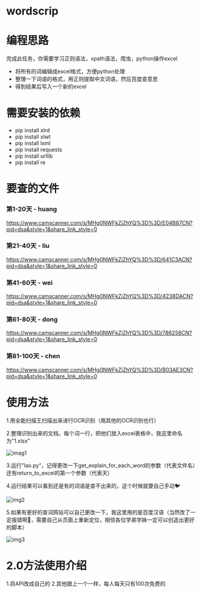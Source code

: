 # wordscrip
# 编程思路
完成此任务，你需要学习正则语法，xpath语法，爬虫，python操作excel
- 将所有的词编辑成excel格式，方便python处理
- 整理一下词语的格式，用正则提取中文词语，然后百度查意思
- 得到结果后写入一个新的excel
# 需要安装的依赖
- pip install xlrd
- pip install  xlwt
- pip install  lxml 
- pip install  requests
- pip install  urllib
- pip install  re
# 要查的文件
### 第1-20天 - huang
https://www.camscanner.com/s/MHg0NWFkZjZhYQ%3D%3D/E04B87CN?pid=dsa&style=1&share_link_style=0
### 第21-40天 - liu
https://www.camscanner.com/s/MHg0NWFkZjZhYQ%3D%3D/641C3ACN?pid=dsa&style=1&share_link_style=0
### 第41-60天 - wei
https://www.camscanner.com/s/MHg0NWFkZjZhYQ%3D%3D/4238DACN?pid=dsa&style=1&share_link_style=0
### 第61-80天 - dong
https://www.camscanner.com/s/MHg0NWFkZjZhYQ%3D%3D/786258CN?pid=dsa&style=1&share_link_style=0
### 第81-100天 - chen
https://www.camscanner.com/s/MHg0NWFkZjZhYQ%3D%3D/B03AE3CN?pid=dsa&style=1&share_link_style=0

# 使用方法
1.用全能扫描王扫描出来进行OCR识别（用其他的OCR识别也行）

2.整理识别出来的文档，每个词一行，把他们放入excel表格中，我这里命名为"1.xlsx"

![imag1](https://github.com/thinkforanameissohard/wordscrip/blob/main/img/1.png?raw=true)

3.运行”lao.py“，记得更改一下get_explain_for_each_word的参数（代表文件名）还有return_to_excel的第一个参数（代表天）

4.运行结果可以看到还是有的词语是查不出来的，这个时候就要自己手动🐦

![img2](https://github.com/thinkforanameissohard/wordscrip/blob/main/img/2.png?raw=true)

5.如果有更好的查词网站可以自己更改一下，我这里用的是百度汉语（当然改了一定报错啊🤤，需要自己从页面上重新定位，相信各位学弟学妹一定可以创造出更好的脚本）

![img3](https://github.com/thinkforanameissohard/wordscrip/blob/main/img/3.png?raw=true)

# 2.0方法使用介绍
1.将API改成自己的
2.其他跟上一个一样，每人每天只有100次免费的


